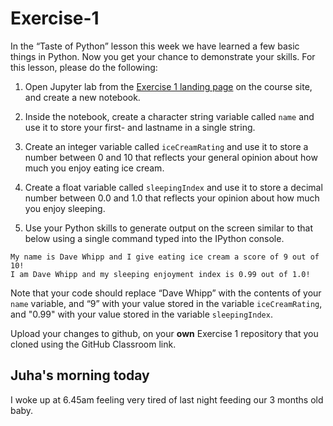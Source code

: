 # Exercise-1

In the “Taste of Python” lesson this week we have learned a few basic things in Python. Now you get your chance to demonstrate your skills. For this lesson, please do the following:

1. Open Jupyter lab from the [Exercise 1 landing page](https://geo-python.github.io/2018/lessons/L1/exercise-1.html#part-2-cooking-up-some-python) on the course site, and create a new notebook.

2. Inside the notebook, create a character string variable called `name` and use it to store your first- and lastname in a single string.

3. Create an integer variable called `iceCreamRating` and use it to store a number between 0 and 10 that reflects your general opinion about how much you enjoy eating ice cream.

4. Create a float variable called `sleepingIndex` and use it to store a decimal number between 0.0 and 1.0 that reflects your opinion about how much you enjoy sleeping. 

5. Use your Python skills to generate output on the screen similar to that below using a single command typed into the IPython console.

```
My name is Dave Whipp and I give eating ice cream a score of 9 out of 10!
I am Dave Whipp and my sleeping enjoyment index is 0.99 out of 1.0!
```

Note that your code should replace “Dave Whipp” with the contents of your `name` variable, and “9” with your value stored in the variable `iceCreamRating`, and "0.99" with your value stored in the variable `sleepingIndex`.

Upload your changes to github, on your **own** Exercise 1 repository that you cloned using the GitHub Classroom link.

## Juha's morning today

I woke up at 6.45am feeling very tired of last night feeding our 3 months old baby.
